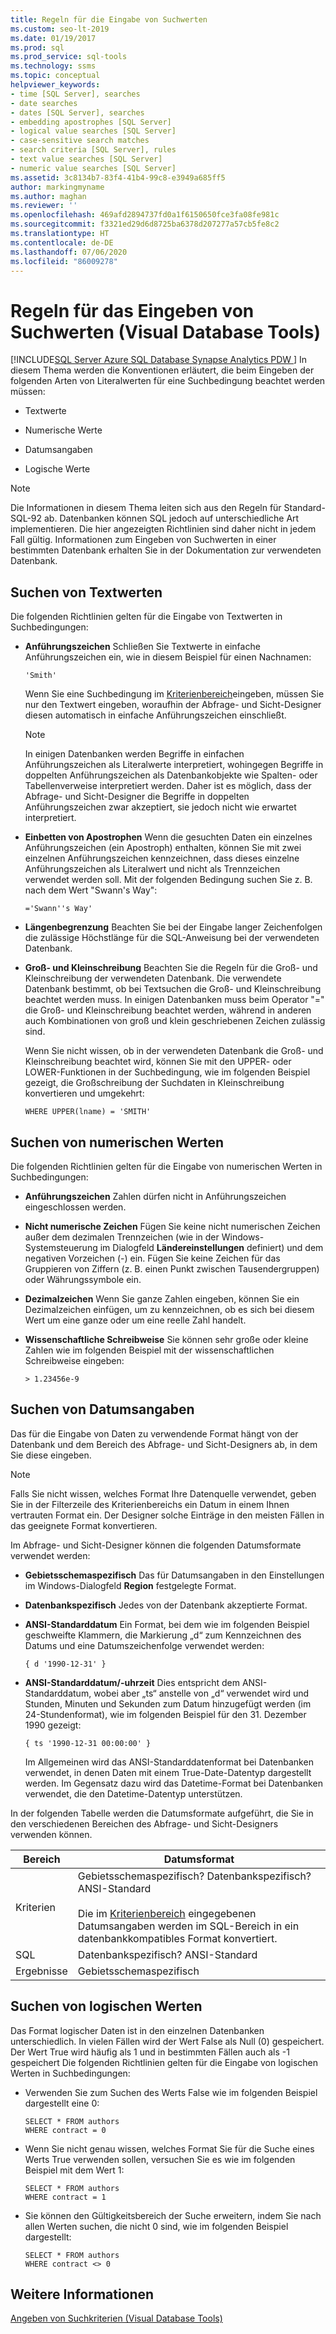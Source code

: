 ```yaml
---
title: Regeln für die Eingabe von Suchwerten
ms.custom: seo-lt-2019
ms.date: 01/19/2017
ms.prod: sql
ms.prod_service: sql-tools
ms.technology: ssms
ms.topic: conceptual
helpviewer_keywords:
- time [SQL Server], searches
- date searches
- dates [SQL Server], searches
- embedding apostrophes [SQL Server]
- logical value searches [SQL Server]
- case-sensitive search matches
- search criteria [SQL Server], rules
- text value searches [SQL Server]
- numeric value searches [SQL Server]
ms.assetid: 3c8134b7-83f4-41b4-99c8-e3949a685ff5
author: markingmyname
ms.author: maghan
ms.reviewer: ''
ms.openlocfilehash: 469afd2894737fd0a1f6150650fce3fa08fe981c
ms.sourcegitcommit: f3321ed29d6d8725ba6378d207277a57cb5fe8c2
ms.translationtype: HT
ms.contentlocale: de-DE
ms.lasthandoff: 07/06/2020
ms.locfileid: "86009278"
---
```

# <a name="rules-for-entering-search-values-visual-database-tools"></a>Regeln für das Eingeben von Suchwerten (Visual Database Tools)
[!INCLUDE[SQL Server Azure SQL Database Synapse Analytics PDW ](../../includes/applies-to-version/sql-asdb-asdbmi-asa-pdw.md)]
In diesem Thema werden die Konventionen erläutert, die beim Eingeben der folgenden Arten von Literalwerten für eine Suchbedingung beachtet werden müssen:  
  
-   Textwerte  
  
-   Numerische Werte  
  
-   Datumsangaben  
  
-   Logische Werte  
  
> [!NOTE]  
> Die Informationen in diesem Thema leiten sich aus den Regeln für Standard-SQL-92 ab. Datenbanken können SQL jedoch auf unterschiedliche Art implementieren. Die hier angezeigten Richtlinien sind daher nicht in jedem Fall gültig. Informationen zum Eingeben von Suchwerten in einer bestimmten Datenbank erhalten Sie in der Dokumentation zur verwendeten Datenbank.  
  
## <a name="searching-on-text-values"></a>Suchen von Textwerten  
Die folgenden Richtlinien gelten für die Eingabe von Textwerten in Suchbedingungen:  
  
-   **Anführungszeichen** Schließen Sie Textwerte in einfache Anführungszeichen ein, wie in diesem Beispiel für einen Nachnamen:  
  
    ```  
    'Smith'  
    ```  
  
    Wenn Sie eine Suchbedingung im [Kriterienbereich](../../ssms/visual-db-tools/criteria-pane-visual-database-tools.md)eingeben, müssen Sie nur den Textwert eingeben, woraufhin der Abfrage- und Sicht-Designer diesen automatisch in einfache Anführungszeichen einschließt.  
  
    > [!NOTE]  
    > In einigen Datenbanken werden Begriffe in einfachen Anführungszeichen als Literalwerte interpretiert, wohingegen Begriffe in doppelten Anführungszeichen als Datenbankobjekte wie Spalten- oder Tabellenverweise interpretiert werden. Daher ist es möglich, dass der Abfrage- und Sicht-Designer die Begriffe in doppelten Anführungszeichen zwar akzeptiert, sie jedoch nicht wie erwartet interpretiert.  
  
-   **Einbetten von Apostrophen** Wenn die gesuchten Daten ein einzelnes Anführungszeichen (ein Apostroph) enthalten, können Sie mit zwei einzelnen Anführungszeichen kennzeichnen, dass dieses einzelne Anführungszeichen als Literalwert und nicht als Trennzeichen verwendet werden soll. Mit der folgenden Bedingung suchen Sie z. B. nach dem Wert "Swann's Way":  
  
    ```  
    ='Swann''s Way'  
    ```  
  
-   **Längenbegrenzung** Beachten Sie bei der Eingabe langer Zeichenfolgen die zulässige Höchstlänge für die SQL-Anweisung bei der verwendeten Datenbank.  
  
-   **Groß- und Kleinschreibung** Beachten Sie die Regeln für die Groß- und Kleinschreibung der verwendeten Datenbank. Die verwendete Datenbank bestimmt, ob bei Textsuchen die Groß- und Kleinschreibung beachtet werden muss. In einigen Datenbanken muss beim Operator "=" die Groß- und Kleinschreibung beachtet werden, während in anderen auch Kombinationen von groß und klein geschriebenen Zeichen zulässig sind.  
  
    Wenn Sie nicht wissen, ob in der verwendeten Datenbank die Groß- und Kleinschreibung beachtet wird, können Sie mit den UPPER- oder LOWER-Funktionen in der Suchbedingung, wie im folgenden Beispiel gezeigt, die Großschreibung der Suchdaten in Kleinschreibung konvertieren und umgekehrt:  
  
    ```  
    WHERE UPPER(lname) = 'SMITH'  
    ```  
  
## <a name="searching-on-numeric-values"></a>Suchen von numerischen Werten  
Die folgenden Richtlinien gelten für die Eingabe von numerischen Werten in Suchbedingungen:  
  
-   **Anführungszeichen** Zahlen dürfen nicht in Anführungszeichen eingeschlossen werden.  
  
-   **Nicht numerische Zeichen** Fügen Sie keine nicht numerischen Zeichen außer dem dezimalen Trennzeichen (wie in der Windows-Systemsteuerung im Dialogfeld **Ländereinstellungen** definiert) und dem negativen Vorzeichen (-) ein. Fügen Sie keine Zeichen für das Gruppieren von Ziffern (z. B. einen Punkt zwischen Tausendergruppen) oder Währungssymbole ein.  
  
-   **Dezimalzeichen** Wenn Sie ganze Zahlen eingeben, können Sie ein Dezimalzeichen einfügen, um zu kennzeichnen, ob es sich bei diesem Wert um eine ganze oder um eine reelle Zahl handelt.  
  
-   **Wissenschaftliche Schreibweise** Sie können sehr große oder kleine Zahlen wie im folgenden Beispiel mit der wissenschaftlichen Schreibweise eingeben:  
  
    ```  
    > 1.23456e-9  
    ```  
  
## <a name="searching-on-dates"></a>Suchen von Datumsangaben  
Das für die Eingabe von Daten zu verwendende Format hängt von der Datenbank und dem Bereich des Abfrage- und Sicht-Designers ab, in dem Sie diese eingeben.  
  
> [!NOTE]  
> Falls Sie nicht wissen, welches Format Ihre Datenquelle verwendet, geben Sie in der Filterzeile des Kriterienbereichs ein Datum in einem Ihnen vertrauten Format ein. Der Designer solche Einträge in den meisten Fällen in das geeignete Format konvertieren.  
  
Im Abfrage- und Sicht-Designer können die folgenden Datumsformate verwendet werden:  
  
-   **Gebietsschemaspezifisch** Das für Datumsangaben in den Einstellungen im Windows-Dialogfeld **Region** festgelegte Format.  
  
-   **Datenbankspezifisch** Jedes von der Datenbank akzeptierte Format.  
  
-   **ANSI-Standarddatum** Ein Format, bei dem wie im folgenden Beispiel geschweifte Klammern, die Markierung „d“ zum Kennzeichnen des Datums und eine Datumszeichenfolge verwendet werden:  
  
    ```  
    { d '1990-12-31' }  
    ```  
  
-   **ANSI-Standarddatum/-uhrzeit** Dies entspricht dem ANSI-Standarddatum, wobei aber „ts“ anstelle von „d“ verwendet wird und Stunden, Minuten und Sekunden zum Datum hinzugefügt werden (im 24-Stundenformat), wie im folgenden Beispiel für den 31. Dezember 1990 gezeigt:  
  
    ```  
    { ts '1990-12-31 00:00:00' }  
    ```  
  
    Im Allgemeinen wird das ANSI-Standarddatenformat bei Datenbanken verwendet, in denen Daten mit einem True-Date-Datentyp dargestellt werden. Im Gegensatz dazu wird das Datetime-Format bei Datenbanken verwendet, die den Datetime-Datentyp unterstützen.  
  
In der folgenden Tabelle werden die Datumsformate aufgeführt, die Sie in den verschiedenen Bereichen des Abfrage- und Sicht-Designers verwenden können.  
  
|**Bereich**|**Datumsformat**|  
|------------|-------------------|  
|Kriterien|Gebietsschemaspezifisch? Datenbankspezifisch? ANSI-Standard<br /><br />Die im [Kriterienbereich](../../ssms/visual-db-tools/criteria-pane-visual-database-tools.md) eingegebenen Datumsangaben werden im SQL-Bereich in ein datenbankkompatibles Format konvertiert.|  
|SQL|Datenbankspezifisch? ANSI-Standard|  
|Ergebnisse|Gebietsschemaspezifisch|  
  
## <a name="searching-on-logical-values"></a>Suchen von logischen Werten  
Das Format logischer Daten ist in den einzelnen Datenbanken unterschiedlich. In vielen Fällen wird der Wert False als Null (0) gespeichert. Der Wert True wird häufig als 1 und in bestimmten Fällen auch als -1 gespeichert Die folgenden Richtlinien gelten für die Eingabe von logischen Werten in Suchbedingungen:  
  
-   Verwenden Sie zum Suchen des Werts False wie im folgenden Beispiel dargestellt eine 0:  
  
    ```  
    SELECT * FROM authors  
    WHERE contract = 0  
    ```  
  
-   Wenn Sie nicht genau wissen, welches Format Sie für die Suche eines Werts True verwenden sollen, versuchen Sie es wie im folgenden Beispiel mit dem Wert 1:  
  
    ```  
    SELECT * FROM authors  
    WHERE contract = 1  
    ```  
  
-   Sie können den Gültigkeitsbereich der Suche erweitern, indem Sie nach allen Werten suchen, die nicht 0 sind, wie im folgenden Beispiel dargestellt:  
  
    ```  
    SELECT * FROM authors  
    WHERE contract <> 0  
    ```  
  
## <a name="see-also"></a>Weitere Informationen  
[Angeben von Suchkriterien &#40;Visual Database Tools&#41;](../../ssms/visual-db-tools/specify-search-criteria-visual-database-tools.md)  
  

